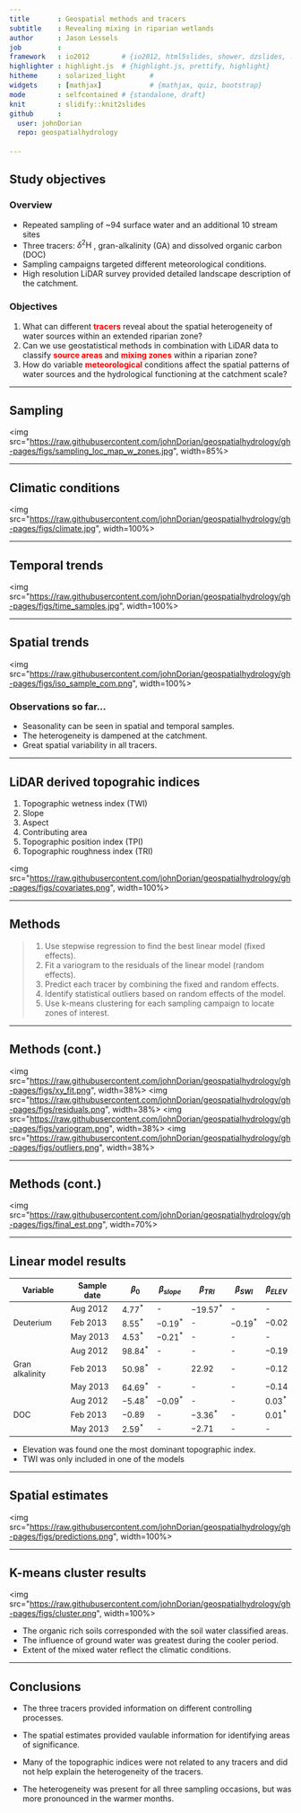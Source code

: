 ```yaml
---
title       : Geospatial methods and tracers
subtitle    : Revealing mixing in riparian wetlands
author      : Jason Lessels
job         : 
framework   : io2012        # {io2012, html5slides, shower, dzslides, ...}
highlighter : highlight.js  # {highlight.js, prettify, highlight}
hitheme     : solarized_light      # 
widgets     : [mathjax]            # {mathjax, quiz, bootstrap}
mode        : selfcontained # {standalone, draft}
knit        : slidify::knit2slides
github      :
  user: johnDorian
  repo: geospatialhydrology

---
```

<!-- Limit image width and height -->
<style type='text/css'>

strong {
  font-weight: bold;
  color: red;
}
em {
  font-style: italic
}




</style>

<!-- Center image on slide -->
<script src="http://ajax.aspnetcdn.com/ajax/jQuery/jquery-1.7.min.js"></script>
<script type='text/javascript'>
$(function() {
    $("p:has(img)").addClass('centered');
});
</script>


## Study objectives

### Overview
* Repeated sampling of ~94 surface water and an additional 10 stream sites 
* Three tracers: $\delta^{2}\text{H}$ , gran-alkalinity (GA) and dissolved organic carbon (DOC)
* Sampling campaigns targeted different meteorological conditions.
* High resolution LiDAR survey provided detailed landscape description of the catchment.


### Objectives
1.  What can different **tracers** reveal about the spatial heterogeneity of water sources within an extended riparian zone?
2. Can we use geostatistical methods in combination with LiDAR data to classify **source areas** and **mixing zones** within a riparian zone?
3.	How do variable **meteorological** conditions affect the spatial patterns of water sources and the hydrological functioning at the catchment scale? 




---

## Sampling

<img src="https://raw.githubusercontent.com/johnDorian/geospatialhydrology/gh-pages/figs/sampling_loc_map_w_zones.jpg", width=85%>


---

## Climatic conditions


<img src="https://raw.githubusercontent.com/johnDorian/geospatialhydrology/gh-pages/figs/climate.jpg", width=100%>


---

## Temporal trends
<img src="https://raw.githubusercontent.com/johnDorian/geospatialhydrology/gh-pages/figs/time_samples.jpg", width=100%>


---

## Spatial trends
<img src="https://raw.githubusercontent.com/johnDorian/geospatialhydrology/gh-pages/figs/iso_sample_com.png", width=100%>

### Observations so far...
* Seasonality can be seen in spatial and temporal samples.
* The heterogeneity is dampened at the catchment.
* Great spatial variability in all tracers.



---

## LiDAR derived topograhic indices

1. Topographic wetness index (TWI)
2. Slope
3. Aspect
4. Contributing area
5. Topographic position index (TPI)
6. Topographic roughness index (TRI)
  

<img src="https://raw.githubusercontent.com/johnDorian/geospatialhydrology/gh-pages/figs/covariates.png", width=100%>


---

## Methods

> 1. Use stepwise regression to find the best linear model (fixed effects).
> 2. Fit a variogram to the residuals of the linear model (random effects).
> 3. Predict each tracer by combining the fixed and random effects.
> 4. Identify statistical outliers based on random effects of the model.
> 5. Use k-means clustering for each sampling campaign to locate zones of interest.

---

## Methods (cont.)

<img src="https://raw.githubusercontent.com/johnDorian/geospatialhydrology/gh-pages/figs/xy_fit.png", width=38%>
<img src="https://raw.githubusercontent.com/johnDorian/geospatialhydrology/gh-pages/figs/residuals.png", width=38%>
<img src="https://raw.githubusercontent.com/johnDorian/geospatialhydrology/gh-pages/figs/variogram.png", width=38%>
<img src="https://raw.githubusercontent.com/johnDorian/geospatialhydrology/gh-pages/figs/outliers.png", width=38%>


---

## Methods (cont.)

<img src="https://raw.githubusercontent.com/johnDorian/geospatialhydrology/gh-pages/figs/final_est.png", width=70%>

---


## Linear model results 

| Variable  | Sample date | 	$\beta_0$ | 	$\beta_{slope}$ | 	$\beta_{TRI}$ | 	$\beta_{SWI}$ | 	$\beta_{ELEV}$ |
| --- | --- | --- | --- | --- | --- | --- | 
| | Aug 2012  | $4.77^{*}$ | - |   $-19.57^{*}$ | 	-	 |  - |
| Deuterium | Feb 2013  | $8.55^{*}$ | 	$-0.19^{*}$ | 	- |	$-0.19^{*}$	 | $-0.02$ | 
| 	| May 2013	| $4.53^{*}$	| $-0.21^{*}$ | 	- | 	-	 | - | 
| | Aug 2012 | $98.84^{*}$ |	- |	-	| -	| $-0.19$ | 
| Gran alkalinity	| Feb 2013 | $50.98^{*}$ | 	- | $22.92$ | 	- | 	$-0.12$ | 
| | May 2013 | $64.69^{*}$	| -	| -	| -| 	$-0.14$ |
| | Aug 2012 |	$-5.48^{*}$ | 	$-0.09^{*}$ | 	- |	- |	$0.03^{*}$ |
DOC | 	Feb 2013 |	$-0.89$ | 	- | 	$-3.36^{*}$	| -| 	$0.01^{*}$|
| |	May 2013 | $2.59^{*}$ | -	| $-2.71$	| -	| -|

* Elevation was found one the most dominant topographic index.
* TWI was only included in one of the models


---

## Spatial estimates
<img src="https://raw.githubusercontent.com/johnDorian/geospatialhydrology/gh-pages/figs/predictions.png", width=100%>




---

## K-means cluster results

<img src="https://raw.githubusercontent.com/johnDorian/geospatialhydrology/gh-pages/figs/cluster.png", width=100%>

* The organic rich soils corresponded with the soil water classified areas.
* The influence of ground water was greatest during the cooler period.
* Extent of the mixed water reflect the climatic conditions. 


---

## Conclusions




* The three tracers provided information on different controlling processes.

* The spatial estimates provided vaulable information for identifying areas of significance.

* Many of the topographic indices were not related to any tracers and did not help explain the heterogeneity of the tracers.

* The heterogeneity was present for all three sampling occasions, but was more pronounced in the warmer months. 





